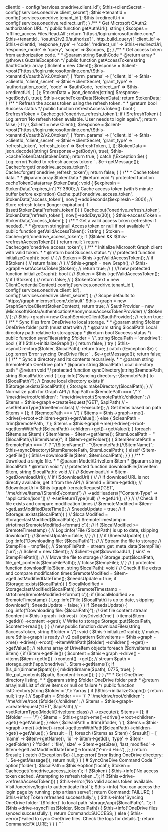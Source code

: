 <?php

namespace App\Services;

use Microsoft\Graph\Graph;
use Microsoft\Graph\Model;
use GuzzleHttp\Client;
use GuzzleHttp\Exception\GuzzleException;
use Illuminate\Support\Facades\Cache;
use Illuminate\Support\Facades\Log;
use Illuminate\Support\Facades\Storage;
use Microsoft\Graph\Generated\Models\DriveItem;
use Microsoft\Graph\GraphServiceClient;
use Microsoft\Kiota\Authentication\Oauth\ClientCredentialContext;
use Microsoft\Kiota\Authentication\PhpLeagueAccessTokenProvider;
use Microsoft\Kiota\Authentication\PhpLeagueAuthenticationProvider;
use Microsoft\Kiota\Serialization\EnumSerializer;

class OneDriveService
{
    protected string $clientId;
    protected string $clientSecret;
    protected string $tenantId;
    protected string $redirectUri;
    protected ?string $accessToken = null;
    protected  $graph = null;

    /**
     * Microsoft Graph API client.
     */
    public function __construct()
    {
        $this->clientId = config('services.onedrive.client_id');
        $this->clientSecret = config('services.onedrive.client_secret');
        $this->tenantId = config('services.onedrive.tenant_id');
        $this->redirectUri = config('services.onedrive.redirect_uri');
    }

    /**
     * Get Microsoft OAuth2 authorization URL.
     */
    public function getAuthUrl(): string
    {
        $scopes = 'offline_access Files.Read.All';
        return 'https://login.microsoftonline.com/' . $this->tenantId . '/oauth2/v2.0/authorize?' . http_build_query([
            'client_id' => $this->clientId,
            'response_type' => 'code',
            'redirect_uri' => $this->redirectUri,
            'response_mode' => 'query',
            'scope' => $scopes,
        ]);
    }

    /**
     * Get access token from authorization code.
     *
     * @param string $authCode
     * @return array
     * @throws GuzzleException
     */
    public function getAccessToken(string $authCode): array
    {
        $client = new Client();
        $response = $client->post("https://login.microsoftonline.com/{$this->tenantId}/oauth2/v2.0/token", [
            'form_params' => [
                'client_id' => $this->clientId,
                'client_secret' => $this->clientSecret,
                'grant_type' => 'authorization_code',
                'code' => $authCode,
                'redirect_uri' => $this->redirectUri,
            ],
        ]);

        $tokenData = json_decode((string) $response->getBody(), true);
        $this->cacheTokenData($tokenData);

        return $tokenData;
    }

    /**
     * Refresh the access token using the refresh token.
     *
     * @return bool Success status
     */
    public function refreshAccessToken(): bool
    {
        $refreshToken = Cache::get('onedrive_refresh_token');

        if (!$refreshToken) {
            Log::error('No refresh token available. User needs to login again.');
            return false;
        }

        try {
            $client = new Client();
            $response = $client->post("https://login.microsoftonline.com/{$this->tenantId}/oauth2/v2.0/token", [
                'form_params' => [
                    'client_id' => $this->clientId,
                    'client_secret' => $this->clientSecret,
                    'grant_type' => 'refresh_token',
                    'refresh_token' => $refreshToken,
                ],
            ]);

            $tokenData = json_decode((string) $response->getBody(), true);
            $this->cacheTokenData($tokenData);

            return true;
        } catch (\Exception $e) {
            Log::error('Failed to refresh access token: ' . $e->getMessage());
            Cache::forget('onedrive_access_token');
            Cache::forget('onedrive_refresh_token');
            return false;
        }
    }

    /**
     * Cache token data.
     *
     * @param array $tokenData
     * @return void
     */
    protected function cacheTokenData(array $tokenData): void
    {
        $expiresIn = $tokenData['expires_in'] ?? 3600;

        // Cache access token (with 5 minute buffer before expiration)
        Cache::put('onedrive_access_token', $tokenData['access_token'], now()->addSeconds($expiresIn - 300));

        // Store refresh token (longer expiration)
        if (isset($tokenData['refresh_token'])) {
            Cache::put('onedrive_refresh_token', $tokenData['refresh_token'], now()->addDays(30));
        }

        $this->accessToken = $tokenData['access_token'];
    }

    /**
     * Get a valid access token (refreshes if needed).
     *
     * @return string|null Access token or null if not available
     */
    public function getValidAccessToken(): ?string
    {
        $token = Cache::get('onedrive_access_token');

        if (!$token && !$this->refreshAccessToken()) {
            return null;
        }

        return Cache::get('onedrive_access_token');
    }

    /**
     * Initialize Microsoft Graph client with valid token.
     *
     * @return bool Success status
     */
    // protected function initializeGraph(): bool
    // {
    //     $token = $this->getValidAccessToken();

    //     if (!$token) {
    //         return false;
    //     }

    //     $this->graph = new Graph();
    //     $this->graph->setAccessToken($token);
    //     return true;
    // }

    //! new


    protected function initializeGraph(): bool
    {
        // $token = $this->getValidAccessToken();
        // if (!$token) {
        //     return false;
        // }


        $tokenContext = new ClientCredentialContext(
            config('services.onedrive.tenant_id'),
            config('services.onedrive.client_id'),
            config('services.onedrive.client_secret')
        );
        // Scope defaults to "https://graph.microsoft.com/.default"
        $this->graph = new GraphServiceClient($tokenContext);
        return true;

        // $authProvider = new \Microsoft\Kiota\Authentication\AnonymousAccessTokenProvider(
        //     $token
        // );
        // $this->graph = new GraphServiceClient($authProvider);
        // return true;
    }

    /**
     * Sync files from OneDrive to local storage.
     *
     * @param string $folder OneDrive folder path (must start with /)
     * @param string $localPath Local directory path relative to storage/app
     * @return bool Success status
     */
    public function syncFiles(string $folder = '/', string $localPath = 'onedrive'): bool
    {

        if (!$this->initializeGraph()) {
            return false;
        }

        try {
            $this->syncDirectory($folder, $localPath);
            return true;
        } catch (\Exception $e) {
            Log::error('Error syncing OneDrive files: ' . $e->getMessage());
            return false;
        }
    }

    /**
     * Sync a directory and its contents recursively.
     *
     * @param string $remotePath OneDrive path
     * @param string $localPath Local directory path
     * @return void
     */
    protected function syncDirectory(string $remotePath, string $localPath): void
    {
        Log::info("Syncing directory: {$remotePath} to {$localPath}");

        // Ensure local directory exists
        if (!Storage::exists($localPath)) {
            Storage::makeDirectory($localPath);
        }

        // Normalize path for Graph API
        // $apiPath = $remotePath === '/' ? '/me/drive/root/children' : "/me/drive/root:{$remotePath}:/children";

        // $items = $this->graph->createRequest('GET', $apiPath)
        //     ->setReturnType(DriveItem::class)
        //     ->execute();
        // Get items based on path
        $items = [];
        if ($remotePath === '/') {
            $items = $this->graph->me()->drive()->root->children->get()->getValue();
        } else {
            $cleanPath = ltrim($remotePath, '/');
            $items = $this->graph->me()->drive()->root->getItemWithPath($cleanPath)->children->get()->getValue();
        }

        foreach ($items as $item) {
            $itemName = $item->getName();
            $itemLocalPath = "{$localPath}/{$itemName}";

            if ($item->getFolder()) {
                $itemRemotePath = $remotePath === '/' ? "/{$itemName}" : "{$remotePath}/{$itemName}";
                $this->syncDirectory($itemRemotePath, $itemLocalPath);
            } elseif ($item->getFile()) {
                $this->downloadFile($item, $itemLocalPath);
            }
        }
    }

    /**
     * Download a single file.
     *
     * @param Model\DriveItem $item
     * @param string $localPath
     * @return void
     */
    // protected function downloadFile(DriveItem $item, string $localPath): void
    // {
    //     $downloadUrl = $item->getDownloadUrl();

    //     if (!$downloadUrl) {
    //         // If download URL is not directly available, get it from the API
    //         $itemId = $item->getId();
    //         $downloadUrl = $this->graph->createRequest('GET', "/me/drive/items/{$itemId}/content")
    //             ->addHeaders(["Content-Type" => "application/json"])
    //             ->setReturnType(null)
    //             ->getUrl();
    //     }

    //     // Check if file exists and compare modification times
    //     $remoteModified = $item->getLastModifiedDateTime();
    //     $needsUpdate = true;

    //     if (Storage::exists($localPath)) {
    //         $localModified = Storage::lastModified($localPath);
    //         $remoteTimestamp = strtotime($remoteModified->format('c'));

    //         if ($localModified >= $remoteTimestamp) {
    //             Log::info("File {$localPath} is up to date, skipping download");
    //             $needsUpdate = false;
    //         }
    //     }

    //     if ($needsUpdate) {
    //         Log::info("Downloading file: {$localPath}");

    //         // Stream the file to storage
    //         $tempFile = tmpfile();
    //         $tempFilePath = stream_get_meta_data($tempFile)['uri'];

    //         $client = new Client();
    //         $client->get($downloadUrl, ['sink' => $tempFilePath]);

    //         // Move the file to storage
    //         Storage::put($localPath, file_get_contents($tempFilePath));
    //         fclose($tempFile);
    //     }
    // }


    protected function downloadFile($item, string $localPath): void
    {
        // Check if file exists and compare modification times
        $remoteModified = $item->getLastModifiedDateTime();
        $needsUpdate = true;

        if (Storage::exists($localPath)) {
            $localModified = Storage::lastModified($localPath);
            $remoteTimestamp = strtotime($remoteModified->format('c'));

            if ($localModified >= $remoteTimestamp) {
                Log::info("File {$localPath} is up to date, skipping download");
                $needsUpdate = false;
            }
        }

        if ($needsUpdate) {
            Log::info("Downloading file: {$localPath}");

            // Get file content stream
            $content = $this->graph
                ->drives()
                ->byDriveId('me')
                ->items($item->getId())
                ->content
                ->get();

            // Write to storage
            Storage::put($localPath, $content->read());
        }
    }


    // new
    public function downloadFiles(string $accessToken, string $folder = '/'): void
    {
        $this->initializeGraph();                // makes sure $this->graph is ready
        // v2 call pattern
        $driveItems = $this->graph
            ->me()
            ->drive()
            ->root()
            ->itemWithPath($folder)
            ->children()
            ->get()
            ->getValue();   // returns array of DriveItem objects
        foreach ($driveItems as $item) {
            if ($item->getFile()) {
                $content = $this->graph
                    ->drive()
                    ->items($item->getId())
                    ->content()
                    ->get();          // stream
                $path = storage_path('app/onedrive/' . $item->getName());
                if (!is_dir(dirname($path))) {
                    mkdir(dirname($path), 0775, true);
                }
                file_put_contents($path, $content->read());
            }
        }
    }

    /**
     * Get OneDrive directory listing.
     *
     * @param string $folder OneDrive folder path
     * @return array|null List of drive items or null on failure
     */
    public function listDirectory(string $folder = '/'): ?array
    {
        if (!$this->initializeGraph()) {
            return null;
        }

        try {
            // $apiPath = $folder === '/' ? '/me/drive/root/children' : "/me/drive/root:{$folder}:/children";

            // $items = $this->graph->createRequest('GET', $apiPath)
            //     ->setReturnType(Model\DriveItem::class)
            //     ->execute();

            $items = [];
            if ($folder === '/') {
                $items = $this->graph->me()->drive()->root->children->get()->getValue();
            } else {
                $cleanPath = ltrim($folder, '/');
                $items = $this->graph->me()->drive()->root->getItemWithPath($cleanPath)->children->get()->getValue();
            }

            $result = [];

            foreach ($items as $item) {
                $result[] = [
                    'name' => $item->getName(),
                    'id' => $item->getId(),
                    'type' => $item->getFolder() ? 'folder' : 'file',
                    'size' => $item->getSize(),
                    'last_modified' => $item->getLastModifiedDateTime()->format('Y-m-d H:i:s'),
                ];
            }

            return $result;
        } catch (\Exception $e) {
            Log::error('Error listing OneDrive directory: ' . $e->getMessage());
            return null;
        }
    }
}



# SyncOneDive Command Code

```
<?php

namespace App\Console\Commands;

use Illuminate\Console\Command;
use App\Services\OneDriveService;
use Illuminate\Support\Facades\Cache;

class SyncOneDrive extends Command
{
    protected $signature = 'onedrive:sync
                            {--folder=/ : Folder path inside OneDrive to sync}
                            {--local=onedrive : Local directory path relative to storage/app}';

    protected $description = 'Sync files from OneDrive to local storage';

    public function __construct(protected OneDriveService $drive)
    {
        parent::__construct();
    }

    public function handle(): int
    {
        $folder = $this->option('folder');
        $localPath = $this->option('local');

        $token = Cache::get('onedrive_access_token');

        if (!$token) {
            $this->info('No access token cached. Attempting to refresh token...');

            if (!$this->drive->refreshAccessToken()) {
                $this->error('No valid access token available. Visit /onedrive/login to authenticate first.');
                $this->info('You can access the login page by running: php artisan serve');
                return Command::FAILURE;
            }

            $this->info('Token refreshed successfully.');
        }

        $this->info("Syncing OneDrive folder '{$folder}' to local path 'storage/app/{$localPath}'...");

        if ($this->drive->syncFiles($folder, $localPath)) {
            $this->info('OneDrive files synced successfully.');
            return Command::SUCCESS;
        } else {
            $this->error('Failed to sync OneDrive files. Check the logs for details.');
            return Command::FAILURE;
        }
    }
}

```
